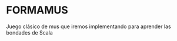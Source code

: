 FORMAMUS
=========
Juego clásico de mus que iremos implementando para aprender las bondades de Scala